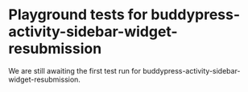 # Playground tests for buddypress-activity-sidebar-widget-resubmission
We are still awaiting the first test run for buddypress-activity-sidebar-widget-resubmission.
